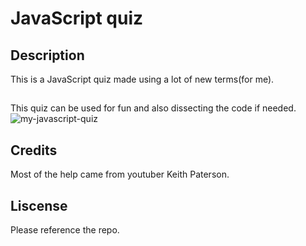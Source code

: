 # JavaScript quiz

## Description
This is a JavaScript quiz made using a lot of new terms(for me).

## 
This quiz can be used for fun and also dissecting the code if needed.
![my-javascript-quiz](./assets/Screenshot%20(9).png)

## Credits
Most of the help came from youtuber Keith Paterson.

## Liscense
Please reference the repo.

